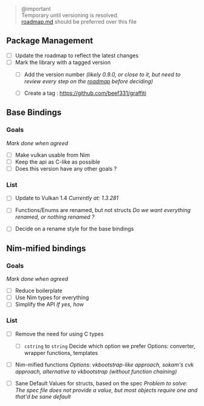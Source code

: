 > @important  
> Temporary until versioning is resolved.  
> [roadmap.md](./roadmap.md) should be preferred over this file  

## Package Management
- [ ] Update the roadmap to reflect the latest changes
- [ ] Mark the library with a tagged version
  - [ ] Add the version number
        _(likely 0.9.0, or close to it, but need to review every step on the [roadmap](./roadmap.md) before deciding)_
  - [ ] Create a tag : https://github.com/beef331/graffiti


## Base Bindings
### Goals
_Mark done when agreed_
- [ ] Make vulkan usable from Nim
- [ ] Keep the api as C-like as possible
- [ ] Does this version have any other goals ?

### List
- [ ] Update to Vulkan 1.4
      _Currently at: 1.3.281_
- [ ] Functions/Enums are renamed, but not structs
      _Do we want everything renamed, or nothing renamed ?_
- [ ] Decide on a rename style for the base bindings


## Nim-mified bindings
### Goals
_Mark done when agreed_
- [ ] Reduce boilerplate
- [ ] Use Nim types for everything
- [ ] Simplify the API
      _If yes, how_

### List
- [ ] Remove the need for using C types
  - [ ] `cstring` to `string`
        Decide which option we prefer
        Options: converter, wrapper functions, templates
- [ ] Nim-mified functions
      _Options: vkbootstrap-like approach, sokam's cvk approach, alternative to vkbootstrap (without function chaining)_
- [ ] Sane Default Values for structs, based on the spec
      _Problem to solve: The spec file does not provide a value, but most objects require one and that'd be sane default_

